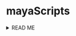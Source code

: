 
# mayaScripts

<details><summary>READ ME</summary>
<p>

PURPOSE:
These scripts were created using version Maya 2022 and Python 3. I am a beginner coder and 3D animator so any feedback is welcome. These scripts have helped me with faster workflows in my classes. All scripts can be middle mouse dragged and converted into shelf buttons for easy access.

GOALS:
As an aspiring TD in production or gaming I took classes through CGMA to learn Maya and other 3D animation software. The code is heavily commented because they are intended as tools for animation or modeling students who do not typically look at the MEL or python script editor. I created small scripts with the intent of solving a few challenges I faced in Maya as well as optimizing the workflow for modelers and animators:

GOAL 1: As a beginner, the Maya interface has a lot of new tools. An example is the image plane which you cannot pull up by searching the help menu in Maya. I created the front facing camera view image plane script so I wouldn't have to remember where the image plane button is located. <b>This will help me or other beginners new to Maya when we can't remember where this tool is that is often used for setting up a model.</b>

GOAL 2: <b>Following goal 1, the same script helps with creating efficiency of tools themselves and interdependencies of tools to save time.</b> The script was applicable to the following scenarios from class and outside class:
  - Scenario 1: Using the image plane laying out vertices or blocking out anatomically correct shapes for a model like a robot
  - Scenario 2: Using this script in conjunction with the CV curve tool to quickly trace bottles for a scene. If I need to make quite a few different bottles, this script will help shorten the setup time.
  - Scenario 3: Using this script for modeling a lotion bottle to block out the shape using geometry

GOAL 3: <b>The script for mixamo T-rig pose was created to shorten set up time for animating my robot character using a mixamo rig.</b> Since the characters have to always start in T-pose, this script will come in handy for avoiding repition of manual set up steps. I wanted to also script the mapping assignment of joints in humanIK but this script was more complex so unfortunately this would have to be done in a refactor once I understood more.

GOAL 4: The scripts for the autorig_leg an autorig_arm scripts were created separately for me to learn the differences between the two workflows. The scripts are part of a button UI script that allows each function to run on button presses. 

GOAL 5: Familiarizing myself further with the Maya Python API and creating an autorig, I added the ball_autorig script. This is mainly used for reference for building other autorig tools and will help me with refactoring my leg and arm scripts, in addition to building a complete autorig in the future.  

Credit to David Mooy for teaching the class on Introduction to Maya and Chris Zurbrigg for tutorials on creating tools in the Maya Python API.


